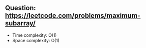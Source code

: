 ## Question: https://leetcode.com/problems/maximum-subarray/

* Time complexity: O(1)
* Space complexity: O(1)